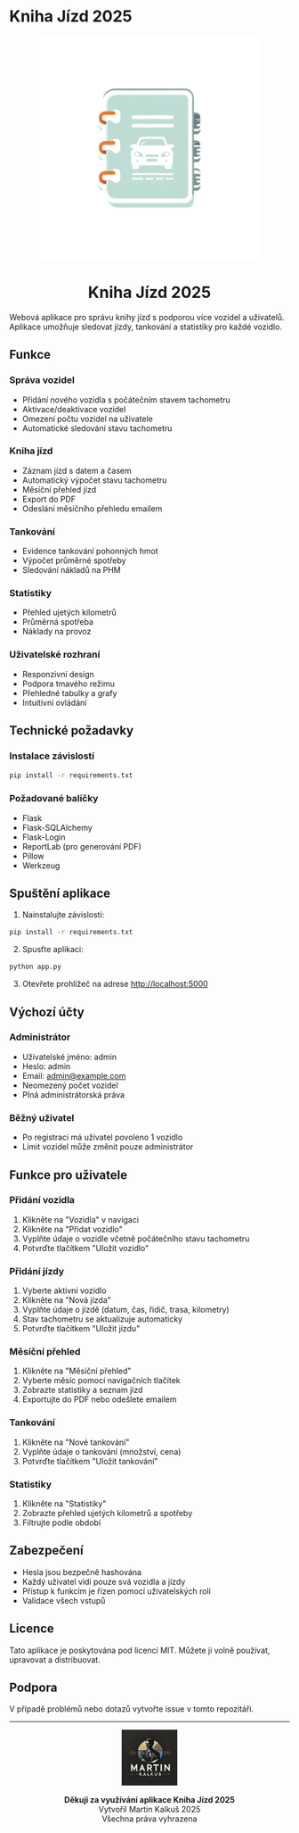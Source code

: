 # Kniha Jízd 2025

<p align="center">
  <img src="static/img/App_logo.png" alt="Kniha Jízd Logo" width="400">
</p>

<h1 align="center">Kniha Jízd 2025</h1>

Webová aplikace pro správu knihy jízd s podporou více vozidel a uživatelů. Aplikace umožňuje sledovat jízdy, tankování a statistiky pro každé vozidlo.

## Funkce

### Správa vozidel
- Přidání nového vozidla s počátečním stavem tachometru
- Aktivace/deaktivace vozidel
- Omezení počtu vozidel na uživatele
- Automatické sledování stavu tachometru

### Kniha jízd
- Záznam jízd s datem a časem
- Automatický výpočet stavu tachometru
- Měsíční přehled jízd
- Export do PDF
- Odeslání měsíčního přehledu emailem

### Tankování
- Evidence tankování pohonných hmot
- Výpočet průměrné spotřeby
- Sledování nákladů na PHM

### Statistiky
- Přehled ujetých kilometrů
- Průměrná spotřeba
- Náklady na provoz

### Uživatelské rozhraní
- Responzivní design
- Podpora tmavého režimu
- Přehledné tabulky a grafy
- Intuitivní ovládání

## Technické požadavky

### Instalace závislostí
```bash
pip install -r requirements.txt
```

### Požadované balíčky
- Flask
- Flask-SQLAlchemy
- Flask-Login
- ReportLab (pro generování PDF)
- Pillow
- Werkzeug

## Spuštění aplikace

1. Nainstalujte závislosti:
```bash
pip install -r requirements.txt
```

2. Spusťte aplikaci:
```bash
python app.py
```

3. Otevřete prohlížeč na adrese [http://localhost:5000](http://localhost:5000)

## Výchozí účty

### Administrátor
- Uživatelské jméno: admin
- Heslo: admin
- Email: admin@example.com
- Neomezený počet vozidel
- Plná administrátorská práva

### Běžný uživatel
- Po registraci má uživatel povoleno 1 vozidlo
- Limit vozidel může změnit pouze administrátor

## Funkce pro uživatele

### Přidání vozidla
1. Klikněte na "Vozidla" v navigaci
2. Klikněte na "Přidat vozidlo"
3. Vyplňte údaje o vozidle včetně počátečního stavu tachometru
4. Potvrďte tlačítkem "Uložit vozidlo"

### Přidání jízdy
1. Vyberte aktivní vozidlo
2. Klikněte na "Nová jízda"
3. Vyplňte údaje o jízdě (datum, čas, řidič, trasa, kilometry)
4. Stav tachometru se aktualizuje automaticky
5. Potvrďte tlačítkem "Uložit jízdu"

### Měsíční přehled
1. Klikněte na "Měsíční přehled"
2. Vyberte měsíc pomocí navigačních tlačítek
3. Zobrazte statistiky a seznam jízd
4. Exportujte do PDF nebo odešlete emailem

### Tankování
1. Klikněte na "Nové tankování"
2. Vyplňte údaje o tankování (množství, cena)
3. Potvrďte tlačítkem "Uložit tankování"

### Statistiky
1. Klikněte na "Statistiky"
2. Zobrazte přehled ujetých kilometrů a spotřeby
3. Filtrujte podle období

## Zabezpečení
- Hesla jsou bezpečně hashována
- Každý uživatel vidí pouze svá vozidla a jízdy
- Přístup k funkcím je řízen pomocí uživatelských rolí
- Validace všech vstupů

## Licence
Tato aplikace je poskytována pod licencí MIT. Můžete ji volně používat, upravovat a distribuovat.

## Podpora
V případě problémů nebo dotazů vytvořte issue v tomto repozitáři.

---

<p align="center">
  <img src="static/img/MK_logo.png" alt="MK Logo" width="100">
</p>

<p align="center">
  <strong>Děkuji za využívání aplikace Kniha Jízd 2025</strong><br>
  Vytvořil Martin Kalkuš 2025<br>
  Všechna práva vyhrazena
</p>

